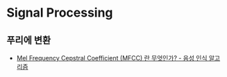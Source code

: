 # Signal Processing

## 푸리에 변환

- [Mel Frequency Cepstral Coefficient (MFCC) 란 무엇인가? - 음성 인식 알고리즘](https://m.blog.naver.com/mylogic/220988857132)

